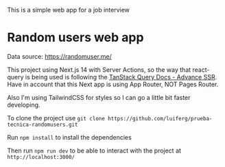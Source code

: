 This is a simple web app for a job interview

# Random users web app

Data source: https://randomuser.me/

This project using Next.js 14 with Server Actions, so the way that react-query is being used is following the [TanStack Query Docs - Advance SSR](https://tanstack.com/query/latest/docs/react/guides/advanced-ssr).
Have in account that this Next app is using App Router, NOT Pages Router.

Also I'm using TailwindCSS for styles so I can go a little bit faster developing.

To clone the project use `git clone https://github.com/luiferg/prueba-tecnica-randomusers.git`

Run `npm install` to install the dependencies

Then run `npm run dev` to be able to interact with the project at `http://localhost:3000/`
